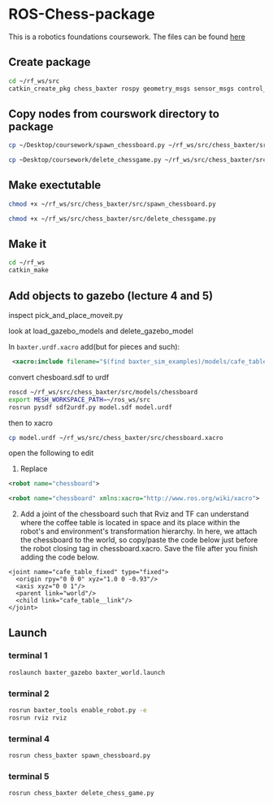 # ROS-Chess-package

This is a robotics foundations coursework. The files can be found [here](https://moodle.gla.ac.uk/course/view.php?id=34588)

## Create package

```bash
cd ~/rf_ws/src
catkin_create_pkg chess_baxter rospy geometry_msgs sensor_msgs control_msgs trajectory_msgs baxter_core_msgs baxter_interface
```

## Copy nodes from courswork directory to package

```bash
cp ~/Desktop/coursework/spawn_chessboard.py ~/rf_ws/src/chess_baxter/src/spawn_chessboard.py
```

```bash
cp ~Desktop/coursework/delete_chessgame.py ~/rf_ws/src/chess_baxter/src/delete_chessgame.py
```

## Make exectutable

```bash
chmod +x ~/rf_ws/src/chess_baxter/src/spawn_chessboard.py
```

```bash
chmod +x ~/rf_ws/src/chess_baxter/src/delete_chessgame.py
```

## Make it

```bash
cd ~/rf_ws
catkin_make
```

## Add objects to gazebo (lecture 4 and 5)

inspect pick_and_place_moveit.py

look at load_gazebo_models and delete_gazebo_model

In `baxter.urdf.xacro` add(but for pieces and such):

```xml
 <xacro:include filename="$(find baxter_sim_examples)/models/cafe_table/cafe_table.xacro" />
```

convert chesboard.sdf to urdf 

```bash
roscd ~/rf_ws/src/chess_baxter/src/models/chessboard
export MESH_WORKSPACE_PATH=~/ros_ws/src
rosrun pysdf sdf2urdf.py model.sdf model.urdf
```

then to xacro

```bash
cp model.urdf ~/rf_ws/src/chess_baxter/src/chessboard.xacro
```

open the following to edit

1. Replace 
```xml
<robot name="chessboard"> 
```
```xml
<robot name="chessboard" xmlns:xacro="http://www.ros.org/wiki/xacro">
```

2. Add a joint of the chessboard such that Rviz and TF can understand where the coffee table is located in space and its place within the robot's and environment's transformation hierarchy. In here, we attach the chessboard to the world, so copy/paste the code below just before the robot closing tag in chessboard.xacro. Save the file after you finish adding the code below.

```
<joint name="cafe_table_fixed" type="fixed">
  <origin rpy="0 0 0" xyz="1.0 0 -0.93"/>
  <axis xyz="0 0 1"/>
  <parent link="world"/>
  <child link="cafe_table__link"/>
</joint>
```

## Launch

### terminal 1

```bash
roslaunch baxter_gazebo baxter_world.launch
```

### terminal 2

```bash
rosrun baxter_tools enable_robot.py -e
rosrun rviz rviz
```

### terminal 4

```bash
rosrun chess_baxter spawn_chessboard.py
```

### terminal 5

```bash
rosrun chess_baxter delete_chess_game.py
```
